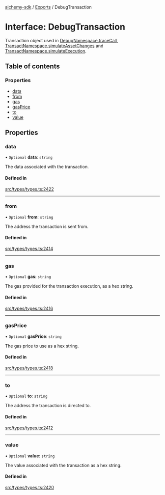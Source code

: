 [alchemy-sdk](../README.md) / [Exports](../modules.md) / DebugTransaction

# Interface: DebugTransaction

Transaction object used in [DebugNamespace.traceCall](../classes/DebugNamespace.md#tracecall), [TransactNamespace.simulateAssetChanges](../classes/TransactNamespace.md#simulateassetchanges) and [TransactNamespace.simulateExecution](../classes/TransactNamespace.md#simulateexecution).

## Table of contents

### Properties

- [data](DebugTransaction.md#data)
- [from](DebugTransaction.md#from)
- [gas](DebugTransaction.md#gas)
- [gasPrice](DebugTransaction.md#gasprice)
- [to](DebugTransaction.md#to)
- [value](DebugTransaction.md#value)

## Properties

### data

• `Optional` **data**: `string`

The data associated with the transaction.

#### Defined in

[src/types/types.ts:2422](https://github.com/alchemyplatform/alchemy-sdk-js/blob/e62e5c7/src/types/types.ts#L2422)

___

### from

• `Optional` **from**: `string`

The address the transaction is sent from.

#### Defined in

[src/types/types.ts:2414](https://github.com/alchemyplatform/alchemy-sdk-js/blob/e62e5c7/src/types/types.ts#L2414)

___

### gas

• `Optional` **gas**: `string`

The gas provided for the transaction execution, as a hex string.

#### Defined in

[src/types/types.ts:2416](https://github.com/alchemyplatform/alchemy-sdk-js/blob/e62e5c7/src/types/types.ts#L2416)

___

### gasPrice

• `Optional` **gasPrice**: `string`

The gas price to use as a hex string.

#### Defined in

[src/types/types.ts:2418](https://github.com/alchemyplatform/alchemy-sdk-js/blob/e62e5c7/src/types/types.ts#L2418)

___

### to

• `Optional` **to**: `string`

The address the transaction is directed to.

#### Defined in

[src/types/types.ts:2412](https://github.com/alchemyplatform/alchemy-sdk-js/blob/e62e5c7/src/types/types.ts#L2412)

___

### value

• `Optional` **value**: `string`

The value associated with the transaction as a hex string.

#### Defined in

[src/types/types.ts:2420](https://github.com/alchemyplatform/alchemy-sdk-js/blob/e62e5c7/src/types/types.ts#L2420)
